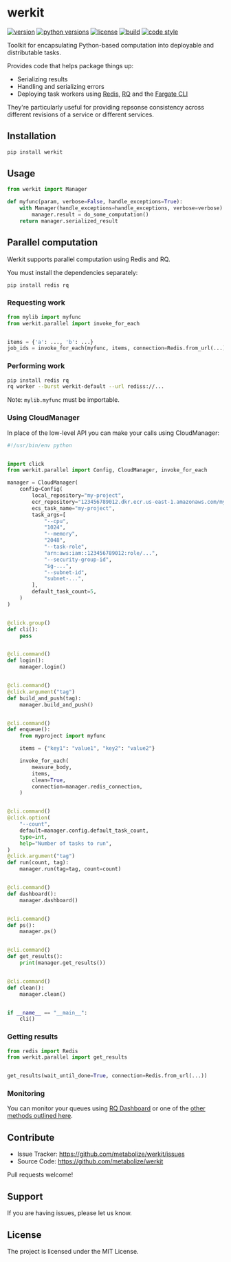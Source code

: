 # werkit

[![version](https://img.shields.io/pypi/v/werkit.svg?style=flat-square)][pypi]
[![python versions](https://img.shields.io/pypi/pyversions/werkit.svg?style=flat-square)][pypi]
[![license](https://img.shields.io/pypi/l/werkit.svg?style=flat-square)][pypi]
[![build](https://img.shields.io/circleci/project/github/metabolize/werkit/master.svg?style=flat-square)][build]
[![code style](https://img.shields.io/badge/code%20style-black-black.svg?style=flat-square)][black]

Toolkit for encapsulating Python-based computation into deployable and
distributable tasks.

Provides code that helps package things up:

- Serializing results
- Handling and serializing errors
- Deploying task workers using [Redis][], [RQ][] and the [Fargate CLI][]

[redis]: https://redis.io/
[rq]: https://python-rq.org/
[fargate cli]: https://somanymachines.com/fargate/

They're particularly useful for providing repsonse consistency across different
revisions of a service or different services.

[pypi]: https://pypi.org/project/werkit/
[coverage]: https://coveralls.io/github/metabolize/werkit
[build]: https://circleci.com/gh/lace/werkit/tree/master
[docs build]: https://werkit.readthedocs.io/en/latest/
[black]: https://black.readthedocs.io/en/stable/

## Installation

```sh
pip install werkit
```

## Usage

```py
from werkit import Manager

def myfunc(param, verbose=False, handle_exceptions=True):
    with Manager(handle_exceptions=handle_exceptions, verbose=verbose) as manager:
        manager.result = do_some_computation()
    return manager.serialized_result
```

## Parallel computation

Werkit supports parallel computation using Redis and RQ.

You must install the dependencies separately:

```sh
pip install redis rq
```

### Requesting work

```py
from mylib import myfunc
from werkit.parallel import invoke_for_each


items = {'a': ..., 'b': ...}
job_ids = invoke_for_each(myfunc, items, connection=Redis.from_url(...))
```

### Performing work

```sh
pip install redis rq
rq worker --burst werkit-default --url rediss://...
```

Note: `mylib.myfunc` must be importable.

### Using CloudManager

In place of the low-level API you can make your calls using CloudManager:

```py
#!/usr/bin/env python


import click
from werkit.parallel import Config, CloudManager, invoke_for_each

manager = CloudManager(
    config=Config(
        local_repository="my-project",
        ecr_repository="123456789012.dkr.ecr.us-east-1.amazonaws.com/my-project",
        ecs_task_name="my-project",
        task_args=[
            "--cpu",
            "1024",
            "--memory",
            "2048",
            "--task-role",
            "arn:aws:iam::123456789012:role/...",
            "--security-group-id",
            "sg-...",
            "--subnet-id",
            "subnet-...",
        ],
        default_task_count=5,
    )
)


@click.group()
def cli():
    pass


@cli.command()
def login():
    manager.login()


@cli.command()
@click.argument("tag")
def build_and_push(tag):
    manager.build_and_push()


@cli.command()
def enqueue():
    from myproject import myfunc

    items = {"key1": "value1", "key2": "value2"}

    invoke_for_each(
        measure_body,
        items,
        clean=True,
        connection=manager.redis_connection,
    )


@cli.command()
@click.option(
    "--count",
    default=manager.config.default_task_count,
    type=int,
    help="Number of tasks to run",
)
@click.argument("tag")
def run(count, tag):
    manager.run(tag=tag, count=count)


@cli.command()
def dashboard():
    manager.dashboard()


@cli.command()
def ps():
    manager.ps()


@cli.command()
def get_results():
    print(manager.get_results())


@cli.command()
def clean():
    manager.clean()


if __name__ == "__main__":
    cli()
```

### Getting results

```py
from redis import Redis
from werkit.parallel import get_results


get_results(wait_until_done=True, connection=Redis.from_url(...))
```

### Monitoring

You can monitor your queues using [RQ Dashboard][] or one of the
[other methods outlined here][monitoring].

[rq dashboard]: https://github.com/eoranged/rq-dashboard
[monitoring]: https://python-rq.org/docs/monitoring/


## Contribute

- Issue Tracker: https://github.com/metabolize/werkit/issues
- Source Code: https://github.com/metabolize/werkit

Pull requests welcome!


## Support

If you are having issues, please let us know.


## License

The project is licensed under the MIT License.
